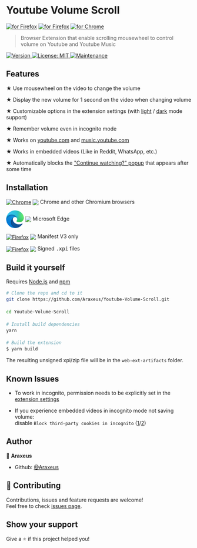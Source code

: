 [link-chrome]: https://chrome.google.com/webstore/detail/youtube-volume-scroll/agadcopafaojndinhloilcanpfpbonbk "Version published on Chrome Web Store"

[link-firefox]: https://addons.mozilla.org/en-US/firefox/addon/youtube-volume-scroll "Version published on Mozilla Add-ons"

[link-edge]: https://microsoftedge.microsoft.com/addons/detail/kigkklogdpgeomdollklnlfgglnkgenb "Version published on Edge Add-ons"

[link-releases]: https://github.com/Araxeus/Youtube-Volume-Scroll/releases/latest "Latest release"

<h1 <img width="45" align="left" src="https://github.com/Araxeus/Youtube-Volume-Scroll/raw/main/unpacked/icons/icon32x32.png" /> Youtube Volume Scroll </h1>

[<img src="https://blog.mozilla.org/addons/files/2020/04/get-the-addon-fx-apr-2020.svg" alt="for Firefox" height="60px">][link-firefox] [<img src="https://user-images.githubusercontent.com/78568641/212470539-dd4d22a0-3af8-4fa7-9671-6df5b2e26a70.png" alt="for Firefox" height="60px">][link-edge] [<img src="https://storage.googleapis.com/chrome-gcs-uploader.appspot.com/image/WlD8wC6g8khYWPJUsQceQkhXSlv1/HRs9MPufa1J1h5glNhut.png" alt="for Chrome" height="60px">][link-chrome]

> Browser Extension that enable scrolling mousewheel to control volume  on Youtube and Youtube Music

<p>
  <a href="https://github.com/Araxeus/Youtube-Volume-Scroll/releases" target="_blank">
    <img alt="Version" src="https://img.shields.io/github/release/Araxeus/Youtube-Volume-Scroll.svg" onerror='this.onerror=undefined; this.src="https://img.shields.io/badge/version-1.4.0-blue.svg?cacheSeconds=2592000"'/>
  </a>
  <a href="https://github.com/Araxeus/Youtube-Volume-Scroll/blob/main/LICENSE" target="_blank">
    <img alt="License: MIT" src="https://img.shields.io/github/license/Araxeus/Youtube-Volume-Scroll?color=yellow" />
  </a>
   <a href="https://github.com/Araxeus/Youtube-Volume-Scroll" target="_blank">
    <img alt="Maintenance" src="https://img.shields.io/badge/Maintained%3F-yes-green.svg" />
  </a>
</p>

## Features

★ Use mousewheel on the video to change the volume

★ Display the new volume for 1 second on the video when changing volume

★ Customizable options in the extension settings (with [light](https://raw.githubusercontent.com/Araxeus/Youtube-Volume-Scroll/main/external_assets/popup-light.png) / [dark](https://raw.githubusercontent.com/Araxeus/Youtube-Volume-Scroll/main/external_assets/popup-dark.png) mode support)

★ Remember volume even in incognito mode

★ Works on [youtube.com](youtube.com) and [music.youtube.com](music.youtube.com)

★ Works in embedded videos (Like in Reddit, WhatsApp, etc.)

★ Automatically blocks the ["Continue watching?" popup](https://user-images.githubusercontent.com/61631665/129977894-01c60740-7ec6-4bf0-9a2c-25da24491b0e.png) that appears after some time

## Installation

[<img src="https://raw.githubusercontent.com/alrra/browser-logos/90fdf03c/src/chrome/chrome.svg" width="48" alt="Chrome" valign="middle">][link-chrome] [<img valign="middle" src="https://img.shields.io/chrome-web-store/v/agadcopafaojndinhloilcanpfpbonbk.svg?label=%20">][link-chrome] Chrome and other Chromium browsers

[<img src="https://raw.githubusercontent.com/alrra/browser-logos/90fdf03c/src/edge/edge.svg" width="48" alt="Chrome" valign="middle">][link-edge] [<img valign="middle" src="https://img.shields.io/chrome-web-store/v/agadcopafaojndinhloilcanpfpbonbk.svg?label=%20">][link-edge] Microsoft Edge

[<img src="https://raw.githubusercontent.com/alrra/browser-logos/90fdf03c/src/firefox/firefox.svg" width="48" alt="Firefox" valign="middle">][link-firefox] [<img valign="middle" src="https://img.shields.io/amo/v/youtube-volume-scroll.svg?label=%20">][link-firefox] Manifest V3 only

[<img src="https://www.iconsdb.com/icons/preview/white/github-11-xxl.png" width="48" alt="Firefox" valign="middle">][link-releases] [<img valign="middle" src="https://img.shields.io/github/release/Araxeus/Youtube-Volume-Scroll.svg?label=%20">][link-releases] Signed <kbd>.xpi</kbd> files

## Build it yourself

Requires [Node.js](https://nodejs.org/) and [npm](https://www.npmjs.com/)

```sh
# Clone the repo and cd to it
git clone https://github.com/Araxeus/Youtube-Volume-Scroll.git

cd Youtube-Volume-Scroll

# Install build dependencies
yarn

# Build the extension
$ yarn build
```

The resulting unsigned xpi/zip file will be in the `web-ext-artifacts` folder.

## Known Issues

*   To work in incognito, permission needs to be explicitly set in the [extension settings](https://user-images.githubusercontent.com/78568641/155850125-4b98e01c-f55d-4747-89c5-25ecd792f025.png)

*   If you experience embedded videos in incognito mode not saving volume:<br />
    disable `Block third-party cookies in incognito` ([1](https://i.stack.imgur.com/mEidB.png)/[2](https://user-images.githubusercontent.com/78568641/155897465-08876dc9-48c2-4f7a-a95a-e39522e99f03.png))

## Author

👤 **Araxeus**

*   Github: [@Araxeus](https://github.com/Araxeus)

## 🤝 Contributing

Contributions, issues and feature requests are welcome!<br />Feel free to check [issues page](https://github.com/Araxeus/Youtube-Volume-Scroll/issues).

## Show your support

Give a ⭐️ if this project helped you!
